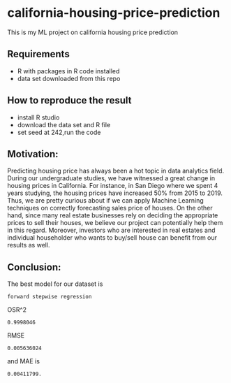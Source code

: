 # california-housing-price-prediction
This is my ML project on california housing price prediction

## Requirements
- R with packages in R code installed 
- data set downloaded from this repo

## How to reproduce the result
- install R studio
- download the data set and R file
- set seed at 242,run the code

 

## Motivation:
Predicting housing price has always been a hot topic in data analytics field. During our undergraduate studies, we have witnessed a great change in housing prices in California. For instance, in San Diego where we spent 4 years studying, the housing prices have increased 50% from 2015 to 2019. Thus, we are pretty curious about if we can apply Machine Learning techniques on correctly forecasting sales price of houses. On the other hand, since many real estate businesses rely on deciding the appropriate prices to sell their houses, we believe our project can potentially help them in this regard. Moreover, investors who are interested in real estates and individual householder who wants to buy/sell house can benefit from our results as well.


## Conclusion: 
The best model for our dataset is 
```
forward stepwise regression
```
OSR^2 
```
0.9998046 
```
RMSE
```
0.005636024
```
and MAE is 
```
0.00411799. 
```


